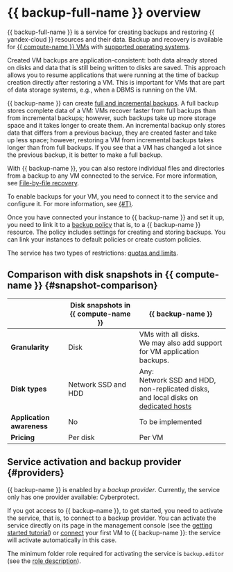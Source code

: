 # {{ backup-full-name }} overview

{{ backup-full-name }} is a service for creating backups and restoring {{ yandex-cloud }} resources and their data. Backup and recovery is available for [{{ compute-name }} VMs](../../compute/concepts/vm.md) with [supported operating systems](vm-connection.md#os).

Created VM backups are application-consistent: both data already stored on disks and data that is still being written to disks are saved. This approach allows you to resume applications that were running at the time of backup creation directly after restoring a VM. This is important for VMs that are part of data storage systems, e.g., when a DBMS is running on the VM.

{{ backup-name }} can create [full and incremental backups](backup.md#types). A full backup stores complete data of a VM: VMs recover faster from full backups than from incremental backups; however, such backups take up more storage space and it takes longer to create them. An incremental backup only stores data that differs from a previous backup, they are created faster and take up less space; however, restoring a VM from incremental backups takes longer than from full backups. If you see that a VM has changed a lot since the previous backup, it is better to make a full backup.

With {{ backup-name }}, you can also restore individual files and directories from a backup to any VM connected to the service. For more information, see [File-by-file recovery](backup.md#file-by-file).

To enable backups for your VM, you need to connect it to the service and configure it. For more information, see [{#T}](vm-connection.md).

Once you have connected your instance to {{ backup-name }} and set it up, you need to link it to a [backup policy](policy.md) that is, to a {{ backup-name }} resource. The policy includes settings for creating and storing backups. You can link your instances to default policies or create custom policies.

The service has two types of restrictions: [quotas and limits](limits.md).

## Comparison with disk snapshots in {{ compute-name }} {#snapshot-comparison}

| | Disk snapshots in {{ compute-name }} | {{ backup-name }} |
| --- | --- | --- |
| **Granularity** | Disk | VMs with all disks.<br>We may also add support for VM application backups. |
| **Disk types** | Network SSD and HDD | Any:<br>Network SSD and HDD,<br>non-replicated disks,<br>and local disks on [dedicated hosts](../../compute/concepts/dedicated-host.md) |
| **Application awareness** | No | To be implemented |
| **Pricing** | Per disk | Per VM |


## Service activation and backup provider {#providers}

{{ backup-name }} is enabled by a _backup provider_. Currently, the service only has one provider available: Cyberprotect.

If you got access to {{ backup-name }}, to get started, you need to activate the service, that is, to connect to a backup provider. You can activate the service directly on its page in the management console (see the [getting started tutorial](../quickstart.md)) or [connect](vm-connection.md) your first VM to {{ backup-name }}: the service will activate automatically in this case.

The minimum folder role required for activating the service is `backup.editor` (see the [role description](../security/index.md#backup-editor)).
